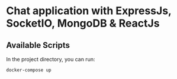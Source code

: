 # Chat application with ExpressJs, SocketIO, MongoDB & ReactJs

## Available Scripts

In the project directory, you can run:

```bash
docker-compose up
```